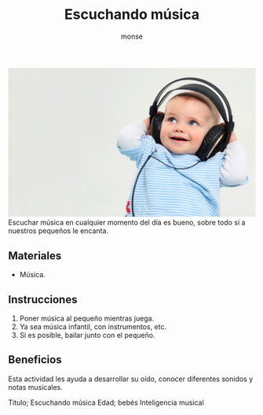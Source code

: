 ﻿---
layout: post
title:  "Escuchando música"
tags: [musical]
categories: [bebes, actividad]
author: monse
image: /assets/posts/2020-07-13-escuchando-musica.jpeg
hidden: true
---
![Actividad de peliculas](/assets/posts/2020-07-13-escuchando-musica.jpeg)<br/>
Escuchar música en cualquier momento del día es bueno, sobre todo si a nuestros pequeños le encanta. 

## Materiales 
- Música.

## Instrucciones 
1. Poner música al pequeño mientras juega.
2. Ya sea música infantil, con instrumentos, etc.
3. Si es posible, bailar junto con el pequeño.

## Beneficios 
Esta actividad les ayuda a desarrollar su oído, conocer diferentes sonidos y notas musicales.

Titulo; Escuchando música
Edad; bebés
Inteligencia musical
